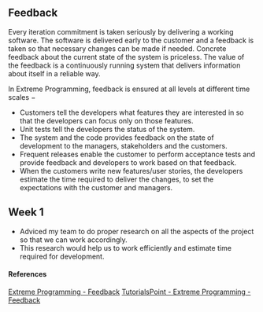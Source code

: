 ## Feedback
Every iteration commitment is taken seriously by delivering a working software. The software is delivered early to the customer and a feedback is taken so that necessary changes can be made if needed. Concrete feedback about the current state of the system is priceless. The value of the feedback is a continuously running system that delivers information about itself in a reliable way.

In Extreme Programming, feedback is ensured at all levels at different time scales −

+ Customers tell the developers what features they are interested in so that the developers can focus only on those features.
+ Unit tests tell the developers the status of the system.
+ The system and the code provides feedback on the state of development to the managers, stakeholders and the customers.
+ Frequent releases enable the customer to perform acceptance tests and provide feedback and developers to work based on that feedback.
+ When the customers write new features/user stories, the developers estimate the time required to deliver the changes, to set the expectations with the customer and managers.

## Week 1
+ Adviced my team to do proper research on all the aspects of the project so that we can work accordingly.
+ This research would help us to work efficiently and estimate time required for development.


#### References
[Extreme Programming - Feedback](http://www.extremeprogramming.org/values.html)
[TutorialsPoint - Extreme Programming - Feedback](https://www.tutorialspoint.com/extreme_programming/extreme_programming_values_principles.htm)
